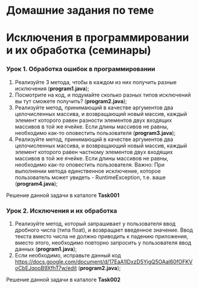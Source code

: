 ﻿# Домашние задания по теме #

# Исключения в программировании и их обработка (семинары) #

### Урок 1. Обработка ошибок в программировании ###

1. Реализуйте 3 метода, чтобы в каждом из них получить разные исключения (**program1.java**);
2. Посмотрите на код, и подумайте сколько разных типов исключений вы тут сможете получить? (**program2.java**);
3. Реализуйте метод, принимающий в качестве аргументов два целочисленных массива, и возвращающий новый массив, каждый элемент которого равен разности элементов двух входящих массивов в той же ячейке. Если длины массивов не равны, необходимо как-то оповестить пользователя (**program3.java**);
4. Реализуйте метод, принимающий в качестве аргументов два целочисленных массива, и возвращающий новый массив, каждый элемент которого равен частному элементов двух входящих массивов в той же ячейке. Если длины массивов не равны, необходимо как-то оповестить пользователя. Важно: При выполнении метода единственное исключение, которое пользователь может увидеть - RuntimeException, т.е. ваше  (**program4.java**);

Решение данной задачи в каталоге **Task001**

### Урок 2. Исключения и их обработка ###

1. Реализуйте метод, который запрашивает у пользователя ввод дробного числа (типа float), и возвращает введенное значение. Ввод текста вместо числа не должно приводить к падению приложения, вместо этого, необходимо повторно запросить у пользователя ввод данных (**program1.java**);
2. Если необходимо, исправьте данный код https://docs.google.com/document/d/17EaA1lDxzD5YigQ5OAal60fOFKVoCbEJqooB9XfhT7w/edit (**program2.java**);

Решение данной задачи в каталоге **Task002**